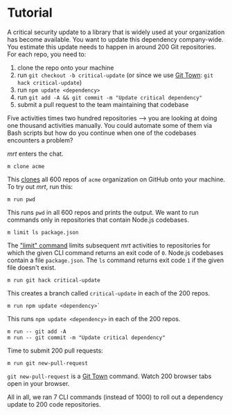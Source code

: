 # Tutorial

A critical security update to a library that is widely used at your organization
has become available. You want to update this dependency company-wide. You
estimate this update needs to happen in around 200 Git repositories. For each
repo, you need to:

1. clone the repo onto your machine
2. run `git checkout -b critical-update` (or since we use
   [Git Town](https://www.git-town.com): `git hack critical-update`)
3. run `npm update <dependency>`
4. run `git add -A && git commit -m "Update critical dependency"`
5. submit a pull request to the team maintaining that codebase

Five activities times two hundred repositories --> you are looking at doing one
thousand activities manually. You could automate some of them via Bash scripts
but how do you continue when one of the codebases encounters a problem?

_mrt_ enters the chat.

```
m clone acme
```

This [clones](documentation/clone.md) all 600 repos of `acme` organization on
GitHub onto your machine. To try out _mrt_, run this:

```
m run pwd
```

This runs `pwd` in all 600 repos and prints the output. We want to run commands
only in repositories that contain Node.js codebases.

```
m limit ls package.json
```

The ["limit" command](documentation/limit.md) limits subsequent _mrt_ activities
to repositories for which the given CLI command returns an exit code of `0`.
Node.js codebases contain a file `package.json`. The `ls` command returns exit
code `1` if the given file doesn't exist.

```
m run git hack critical-update
```

This creates a branch called `critical-update` in each of the 200 repos.

```
m run npm update <dependency>`
```

This runs `npm update <dependency>` in each of the 200 repos.

```
m run -- git add -A
m run -- git commit -m "Update critical dependency"
```

Time to submit 200 pull requests:

```
m run git new-pull-request
```

`git new-pull-request` is a [Git Town](https://www.git-town.com) command. Watch
200 browser tabs open in your browser.

All in all, we ran 7 CLI commands (instead of 1000) to roll out a dependency
update to 200 code repositories.
